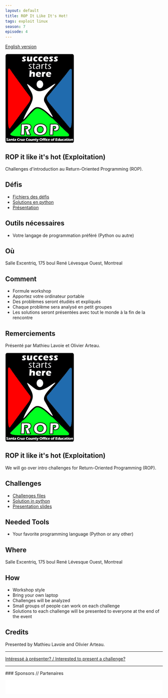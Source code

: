 ```yaml
---
layout: default
title: ROP It Like It's Hot!
tags: exploit linux
season: 7
episode: 4
---
```


[English version](#english)

![Totally Unrelated Logo](/images/logo_rop.gif)

## ROP it like it's hot (Exploitation)

Challenges d'introduction au Return-Oriented Programming (ROP).

## Défis

* [Fichiers des défis](https://github.com/montrehack/challenges/tree/master/2016-04-18/rop-101-challenges)
* [Solutions en python](https://github.com/montrehack/challenges/tree/master/2016-04-18/rop-101-solutions)
* [Présentation](http://slides.com/olivierarteau/introduction-rop-64bits#/)

## Outils nécessaires

* Votre langage de programmation préféré (Python ou autre)

## Où

Salle Excentriq, 175 boul René Lévesque Ouest, Montreal

## Comment

* Formule workshop
* Apportez votre ordinateur portable
* Des problèmes seront étudiés et expliqués
* Chaque problème sera analysé en petit groupes
* Les solutions seront présentées avec tout le monde à la fin de la rencontre

## Remerciements

Présenté par Mathieu Lavoie et Olivier Arteau.

<a id="english"></a>

![Totally Unrelated Logo](/images/logo_rop.gif)

## ROP it like it's hot (Exploitation)

We will go over intro challenges for Return-Oriented Programming (ROP).

## Challenges

* [Challenges files](https://github.com/montrehack/challenges/tree/master/2016-04-18/rop-101-challenges)
* [Solution in python](https://github.com/montrehack/challenges/tree/master/2016-04-18/rop-101-solutions)
* [Presentation slides](http://slides.com/olivierarteau/introduction-rop-64bits#/)

## Needed Tools

* Your favorite programming language (Python or any other)

## Where

Salle Excentriq, 175 boul René Lévesque Ouest, Montreal

## How

* Workshop style
* Bring your own laptop
* Challenges will be analyzed
* Small groups of people can work on each challenge
* Solutions to each challenge will be presented to everyone at the end of the event

## Credits

Presented by Mathieu Lavoie and Olivier Arteau.

<hr/>

[Intéressé à présenter? / Interested to present a challenge?](https://github.com/montrehack/montrehack.github.com/wiki/Present-at-Montrehack)

<hr/>
### Sponsors // Partenaires

[![Brasserie Benelux](/images/benelux.png)](http://brasseriebenelux.com/)
